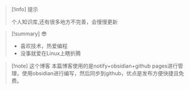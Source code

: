 > [!info] 提示
>
> 个人知识库,还有很多地方不完善，会慢慢更新
>

> [!summary] 😎
> - 喜欢技术，热爱编程
> - 没事就爱在Linux上瞎折腾

> [!note] 这个博客
> 本篇博客使用的是notify+obsidian+github pages进行管理，使用obsidian进行编写，然后同步到github，优点是发布方便快捷且免费。
> 